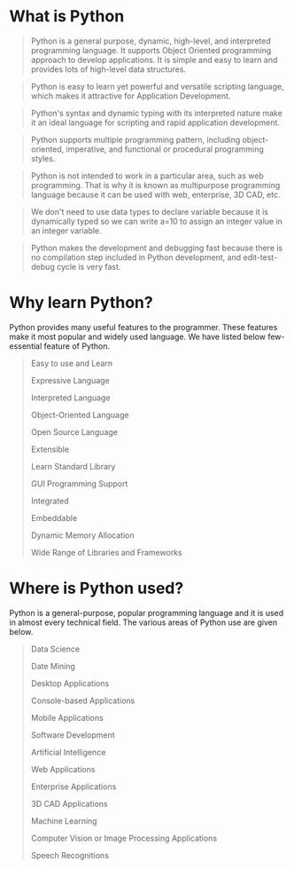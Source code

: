 
# What is Python

> Python is a general purpose, dynamic, high-level, and interpreted programming language. It supports Object Oriented programming approach to develop applications. It is simple and easy to learn and provides lots of high-level data structures.

> Python is easy to learn yet powerful and versatile scripting language, which makes it attractive for Application Development.

> Python's syntax and dynamic typing with its interpreted nature make it an ideal language for scripting and rapid application development.

> Python supports multiple programming pattern, including object-oriented, imperative, and functional or procedural programming styles.

> Python is not intended to work in a particular area, such as web programming. That is why it is known as multipurpose programming language because it can be used with web, enterprise, 3D CAD, etc.

> We don't need to use data types to declare variable because it is dynamically typed so we can write a=10 to assign an integer value in an integer variable.

> Python makes the development and debugging fast because there is no compilation step included in Python development, and edit-test-debug cycle is very fast.





# Why learn Python?
Python provides many useful features to the programmer. These features make it most popular and widely used language. We have listed below few-essential feature of Python.


> Easy to use and Learn
>
> Expressive Language
> 
> Interpreted Language
> 
> Object-Oriented Language
> 
> Open Source Language
> 
> Extensible
> 
> Learn Standard Library
> 
> GUI Programming Support
> 
> Integrated
> 
> Embeddable
> 
> Dynamic Memory Allocation
> 
> Wide Range of Libraries and Frameworks


# Where is Python used?

Python is a general-purpose, popular programming language and it is used in almost every technical field. The various areas of Python use are given below.

> Data Science
> 
> Date Mining
> 
> Desktop Applications
> 
> Console-based Applications
> 
> Mobile Applications
> 
> Software Development
> 
> Artificial Intelligence
> 
> Web Applications
> 
> Enterprise Applications
> 
> 3D CAD Applications
> 
> Machine Learning
> 
> Computer Vision or Image Processing Applications
> 
>  Speech Recognitions
